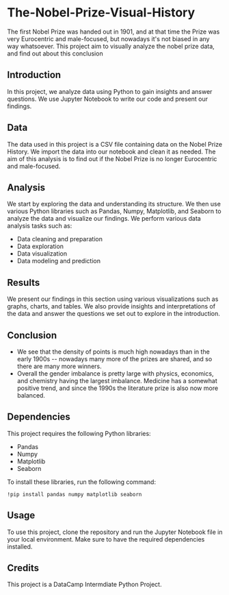 # The-Nobel-Prize-Visual-History
The first Nobel Prize was handed out in 1901, and at that time the Prize was very Eurocentric and male-focused, but nowadays it's not biased in any way whatsoever. This project aim to visually analyze the nobel prize data, and find out about this conclusion

## Introduction

In this project, we analyze data using Python to gain insights and answer questions. We use Jupyter Notebook to write our code and present our findings.

## Data

The data used in this project is a CSV file containing data on the Nobel Prize History. We import the data into our notebook and clean it as needed. The aim of this analysis is to find out if the Nobel Prize is no longer Eurocentric and male-focused.

## Analysis

We start by exploring the data and understanding its structure. We then use various Python libraries such as Pandas, Numpy, Matplotlib, and Seaborn to analyze the data and visualize our findings. We perform various data analysis tasks such as:

- Data cleaning and preparation
- Data exploration
- Data visualization
- Data modeling and prediction

## Results

We present our findings in this section using various visualizations such as graphs, charts, and tables. We also provide insights and interpretations of the data and answer the questions we set out to explore in the introduction.

## Conclusion

- We see that the density of points is much high nowadays than in the early 1900s -- nowadays many more of the prizes are shared, and so there are many more winners.
- Overall the gender imbalance is pretty large with physics, economics, and chemistry having the largest imbalance. Medicine has a somewhat positive trend, and since the 1990s the literature prize is also now more balanced.
## Dependencies

This project requires the following Python libraries:

- Pandas
- Numpy
- Matplotlib
- Seaborn

To install these libraries, run the following command:

```
!pip install pandas numpy matplotlib seaborn
```

## Usage

To use this project, clone the repository and run the Jupyter Notebook file in your local environment. Make sure to have the required dependencies installed.

## Credits

This project is a DataCamp Intermdiate Python Project.
